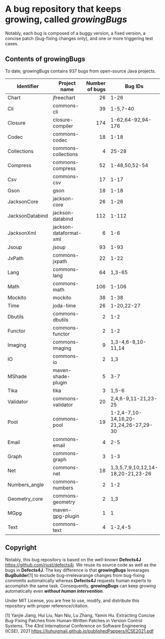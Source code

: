 # A bug repository that keeps growing, called ***growingBugs***

Notably, each bug is composed of a buggy version, a fixed version, a concise patch (bug-fixing changes only), and one or more triggering test cases.

## Contents of growingBugs
To date, growingBugs contains 937 bugs from open-source Java projects. 

| Identifier      | Project name               | Number of bugs | Bug IDs      | 
|-----------------|----------------------------|---------------:|---------------------|
| Chart           | jfreechart                 |       26       | 1-26                |
| Cli             | commons-cli                |       39       | 1-5,7-40            |
| Closure         | closure-compiler           |      174       | 1-62,64-92,94-176   |
| Codec           | commons-codec              |       18       | 1-18                |
| Collections     | commons-collections        |        4       | 25-28               |
| Compress        | commons-compress           |       52       | 1-48,50,52-54       |
| Csv             | commons-csv                |       17       | 1-17                |
| Gson            | gson                       |       18       | 1-18                |
| JacksonCore     | jackson-core               |       26       | 1-26                |
| JacksonDatabind | jackson-databind           |      112       | 1-112               |
| JacksonXml      | jackson-dataformat-xml     |        6       | 1-6                 |
| Jsoup           | jsoup                      |       93       | 1-93                |
| JxPath          | commons-jxpath             |       22       | 1-22                |
| Lang            | commons-lang               |       64       | 1,3-65              |
| Math            | commons-math               |      106       | 1-106               |
| Mockito         | mockito                    |       38       | 1-38                |
| Time            | joda-time                  |       26       | 1-20,22-27          |
| Dbutils         | commons-dbutils            |        2       | 1-2                 |
| Functor         | commons-functor            |        2       | 1-2                 |
| Imaging         | commons-imaging            |        9       | 1,3-4,6-8,10-11,14  |
| IO              | commons-io                 |        2       | 1,3                 |
| MShade          | maven-shade-plugin         |        5       | 3-7                 |
| Tika            | tika                       |        3       | 1,5-6               |
| Validator       | commons-validator          |        20      | 2,4,6-9,11-21,23-25 |
| Pool            | commons-pool               |        19      | 1-2,4-7,10-14,16,20-21,24,26-27,29-30|
| Email           | commons-email              |        4       | 2-5                 |
| Graph           | commons-graph              |        3       | 1-3                 |
| Net             | commons-net                |        18      | 1,3,5,7,9,10,12,14-18,20-21,23-26             |
| Numbers_angle   | commons-numbers  |              2 | 1-2               |
| Geometry_core   | commons-geometry  |              2 | 1,3               |
| MGpg            | maven-gpg-plugin       |              1 | 1               |
| Text            | commons-text           |              4 | 1-2,4-5               |

## Copyright
Notably, this bug repository is based on the well-known **Defects4J** https://github.com/rjust/defects4j. We reuse its source code as well as the bugs in **Defects4J**. The key difference is that **growingBugs** levearages **BugBuilder**[1] to exclude bug-irrelevarange changes from bug-fixing commmits automatically whereas **Defects4J** requests human experts to accomplish the same task. Consequently, **growingBugs** can keep growing automatically even ***without human intervention***.  

Under MIT License, you are free to use, modify, and distribute this repository with proper reference/citation.

[1] Yanjie Jiang, Hui Liu, Nan Niu, Lu Zhang, Yamin Hu. Extracting Concise Bug-Fixing Patches from Human-Written Patches in Version Control Systems. The 43rd International Conference on Software Engineering (ICSE), 2021 https://liuhuigmail.github.io/publishedPappers/ICSE2021.pdf
